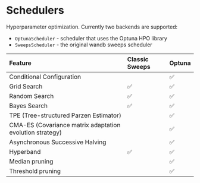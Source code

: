 # Schedulers

Hyperparameter optimization. Currently two backends are supported:

- `OptunaScheduler` - scheduler that uses the Optuna HPO library
- `SweepsScheduler` - the original wandb sweeps scheduler


Feature | Classic Sweeps | Optuna
:------------ | :-------------| :-------------|
Conditional Configuration |   | :white_check_mark:
Grid Search | :white_check_mark: | :white_check_mark:
Random Search | :white_check_mark: | :white_check_mark:
Bayes Search | :white_check_mark: | :white_check_mark:
TPE (Tree-structured Parzen Estimator) |   | :white_check_mark:
CMA-ES (Covariance matrix adaptation evolution strategy) |   | :white_check_mark:
Asynchronous Successive Halving |   | :white_check_mark:
Hyperband  | :white_check_mark: | :white_check_mark:
Median pruning  |   | :white_check_mark:
Threshold pruning |   | :white_check_mark: